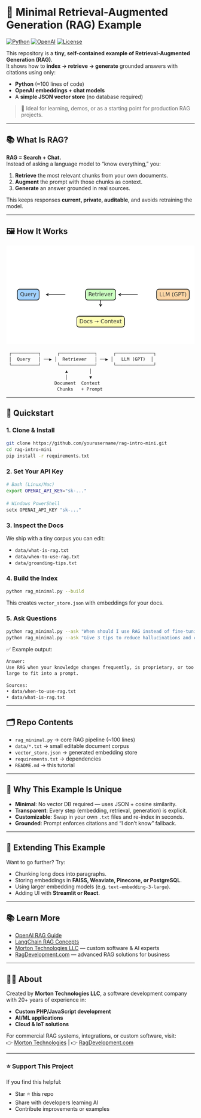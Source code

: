 # 🧠 Minimal Retrieval-Augmented Generation (RAG) Example

[![Python](https://img.shields.io/badge/Python-3.10%2B-blue)](https://www.python.org/) 
[![OpenAI](https://img.shields.io/badge/OpenAI-API-green)](https://platform.openai.com/) 
[![License](https://img.shields.io/badge/license-MIT-lightgrey)](LICENSE)

This repository is a **tiny, self-contained example of Retrieval-Augmented Generation (RAG)**.  
It shows how to **index → retrieve → generate** grounded answers with citations using only:
- **Python** (≈100 lines of code)  
- **OpenAI embeddings + chat models**  
- A **simple JSON vector store** (no database required)  

> 🎯 Ideal for learning, demos, or as a starting point for production RAG projects.

---

## 📚 What Is RAG?

**RAG = Search + Chat.**  
Instead of asking a language model to “know everything,” you:
1. **Retrieve** the most relevant chunks from your own documents.  
2. **Augment** the prompt with those chunks as context.  
3. **Generate** an answer grounded in real sources.  

This keeps responses **current, private, auditable**, and avoids retraining the model.

---

## 🖼️ How It Works

![RAG Flow](rag_flow.png)

```
 ┌──────────┐      ┌─────────────┐      ┌──────────────┐
 │  Query   │ ──▶ │  Retriever   │ ──▶ │   LLM (GPT)  │
 └──────────┘      └─────────────┘      └──────────────┘
                      ▲        │
                      │        ▼
                  Document  Context
                   Chunks   + Prompt
```

---

## 🚀 Quickstart

### 1. Clone & Install
```bash
git clone https://github.com/yourusername/rag-intro-mini.git
cd rag-intro-mini
pip install -r requirements.txt
```

### 2. Set Your API Key
```bash
# Bash (Linux/Mac)
export OPENAI_API_KEY="sk-..."

# Windows PowerShell
setx OPENAI_API_KEY "sk-..."
```

### 3. Inspect the Docs
We ship with a tiny corpus you can edit:
- `data/what-is-rag.txt`
- `data/when-to-use-rag.txt`
- `data/grounding-tips.txt`

### 4. Build the Index
```bash
python rag_minimal.py --build
```
This creates `vector_store.json` with embeddings for your docs.

### 5. Ask Questions
```bash
python rag_minimal.py --ask "When should I use RAG instead of fine-tuning?"
python rag_minimal.py --ask "Give 3 tips to reduce hallucinations and cite sources."
```

✅ Example output:
```
Answer:
Use RAG when your knowledge changes frequently, is proprietary, or too large to fit into a prompt.

Sources:
• data/when-to-use-rag.txt
• data/what-is-rag.txt
```

---

## 🗂️ Repo Contents

- `rag_minimal.py` → core RAG pipeline (~100 lines)
- `data/*.txt` → small editable document corpus
- `vector_store.json` → generated embedding store
- `requirements.txt` → dependencies
- `README.md` → this tutorial

---

## 🌟 Why This Example Is Unique

- **Minimal**: No vector DB required — uses JSON + cosine similarity.  
- **Transparent**: Every step (embedding, retrieval, generation) is explicit.  
- **Customizable**: Swap in your own `.txt` files and re-index in seconds.  
- **Grounded**: Prompt enforces citations and “I don’t know” fallback.  

---

## 🔧 Extending This Example

Want to go further? Try:
- Chunking long docs into paragraphs.  
- Storing embeddings in **FAISS, Weaviate, Pinecone, or PostgreSQL**.  
- Using larger embedding models (e.g. `text-embedding-3-large`).  
- Adding UI with **Streamlit or React**.  

---

## 📚 Learn More

- [OpenAI RAG Guide](https://platform.openai.com/docs/guides/retrieval)  
- [LangChain RAG Concepts](https://python.langchain.com/docs/use_cases/question_answering/)  
- [Morton Technologies LLC](https://mortontech.ai) — custom software & AI experts  
- [RagDevelopment.com](https://ragdevelopment.com) — advanced RAG solutions for business  

---

## 👨‍💻 About

Created by **Morton Technologies LLC**, a software development company with 20+ years of experience in:
- **Custom PHP/JavaScript development**
- **AI/ML applications**
- **Cloud & IoT solutions**

For commercial RAG systems, integrations, or custom software, visit:  
👉 [Morton Technologies](https://mortontech.ai) | 👉 [RagDevelopment.com](https://ragdevelopment.com)

---

### ⭐ Support This Project
If you find this helpful:
- Star ⭐ this repo  
- Share with developers learning AI  
- Contribute improvements or examples  

